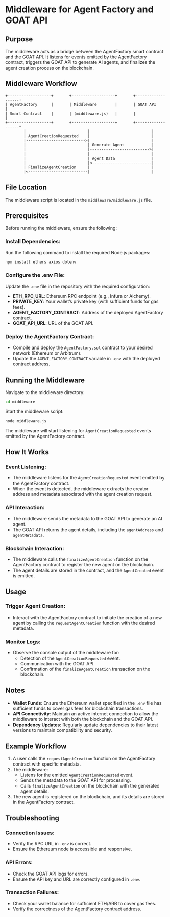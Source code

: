
# Middleware for Agent Factory and GOAT API

## Purpose

The middleware acts as a bridge between the AgentFactory smart contract and the GOAT API. It listens for events emitted by the AgentFactory contract, triggers the GOAT API to generate AI agents, and finalizes the agent creation process on the blockchain.

## Middleware Workflow

```plaintext
+-------------------+       +-------------------+       +-------------------+
| AgentFactory      |       | Middleware        |       | GOAT API          |
| Smart Contract    |       | (middleware.js)   |       |                   |
+-------------------+       +-------------------+       +-------------------+
        |                           |                           |
        | AgentCreationRequested    |                           |
        |-------------------------->|                           |
        |                           | Generate Agent            |
        |                           |-------------------------->|
        |                           |                           |
        |                           | Agent Data                |
        |                           |<--------------------------|
        | FinalizeAgentCreation     |                           |
        |<--------------------------|                           |
```

## File Location

The middleware script is located in the `middleware/middleware.js` file.

## Prerequisites

Before running the middleware, ensure the following:

### Install Dependencies:

Run the following command to install the required Node.js packages:

```bash
npm install ethers axios dotenv
```

### Configure the .env File:

Update the `.env` file in the repository with the required configuration:

- **ETH_RPC_URL**: Ethereum RPC endpoint (e.g., Infura or Alchemy).
- **PRIVATE_KEY**: Your wallet’s private key (with sufficient funds for gas fees).
- **AGENT_FACTORY_CONTRACT**: Address of the deployed AgentFactory contract.
- **GOAT_API_URL**: URL of the GOAT API.

### Deploy the AgentFactory Contract:

- Compile and deploy the `AgentFactory.sol` contract to your desired network (Ethereum or Arbitrum).
- Update the `AGENT_FACTORY_CONTRACT` variable in `.env` with the deployed contract address.

## Running the Middleware

Navigate to the middleware directory:

```bash
cd middleware
```

Start the middleware script:

```bash
node middleware.js
```

The middleware will start listening for `AgentCreationRequested` events emitted by the AgentFactory contract.

## How It Works

### Event Listening:

- The middleware listens for the `AgentCreationRequested` event emitted by the AgentFactory contract.
- When the event is detected, the middleware extracts the creator address and metadata associated with the agent creation request.

### API Interaction:

- The middleware sends the metadata to the GOAT API to generate an AI agent.
- The GOAT API returns the agent details, including the `agentAddress` and `agentMetadata`.

### Blockchain Interaction:

- The middleware calls the `finalizeAgentCreation` function on the AgentFactory contract to register the new agent on the blockchain.
- The agent details are stored in the contract, and the `AgentCreated` event is emitted.

## Usage

### Trigger Agent Creation:

- Interact with the AgentFactory contract to initiate the creation of a new agent by calling the `requestAgentCreation` function with the desired metadata.

### Monitor Logs:

- Observe the console output of the middleware for:
  - Detection of the `AgentCreationRequested` event.
  - Communication with the GOAT API.
  - Confirmation of the `finalizeAgentCreation` transaction on the blockchain.

## Notes

- **Wallet Funds**: Ensure the Ethereum wallet specified in the `.env` file has sufficient funds to cover gas fees for blockchain transactions.
- **API Connectivity**: Maintain an active internet connection to allow the middleware to interact with both the blockchain and the GOAT API.
- **Dependency Updates**: Regularly update dependencies to their latest versions to maintain compatibility and security.

## Example Workflow

1. A user calls the `requestAgentCreation` function on the AgentFactory contract with specific metadata.
2. The middleware:
   - Listens for the emitted `AgentCreationRequested` event.
   - Sends the metadata to the GOAT API for processing.
   - Calls `finalizeAgentCreation` on the blockchain with the generated agent details.
3. The new agent is registered on the blockchain, and its details are stored in the AgentFactory contract.

## Troubleshooting

### Connection Issues:

- Verify the RPC URL in `.env` is correct.
- Ensure the Ethereum node is accessible and responsive.

### API Errors:

- Check the GOAT API logs for errors.
- Ensure the API key and URL are correctly configured in `.env`.

### Transaction Failures:

- Check your wallet balance for sufficient ETH/ARB to cover gas fees.
- Verify the correctness of the AgentFactory contract address.
